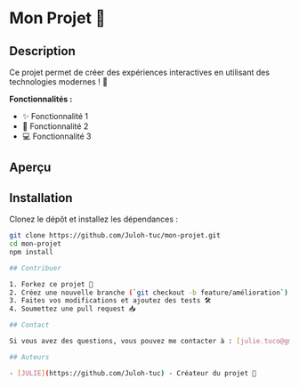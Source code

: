 # Mon Projet 🌟



## Description

Ce projet permet de créer des expériences interactives en utilisant des technologies modernes ! 🚀

**Fonctionnalités :**
- ✨ Fonctionnalité 1
- 🚀 Fonctionnalité 2
- 💻 Fonctionnalité 3

## Aperçu



## Installation

Clonez le dépôt et installez les dépendances :

```bash
git clone https://github.com/Juloh-tuc/mon-projet.git
cd mon-projet
npm install

## Contribuer

1. Forkez ce projet 🍴
2. Créez une nouvelle branche (`git checkout -b feature/amélioration`)
3. Faites vos modifications et ajoutez des tests 🛠
4. Soumettez une pull request 📥

## Contact

Si vous avez des questions, vous pouvez me contacter à : [julie.tuco@gmail.com]

## Auteurs

- [JULIE](https://github.com/Juloh-tuc) - Créateur du projet 🚀

